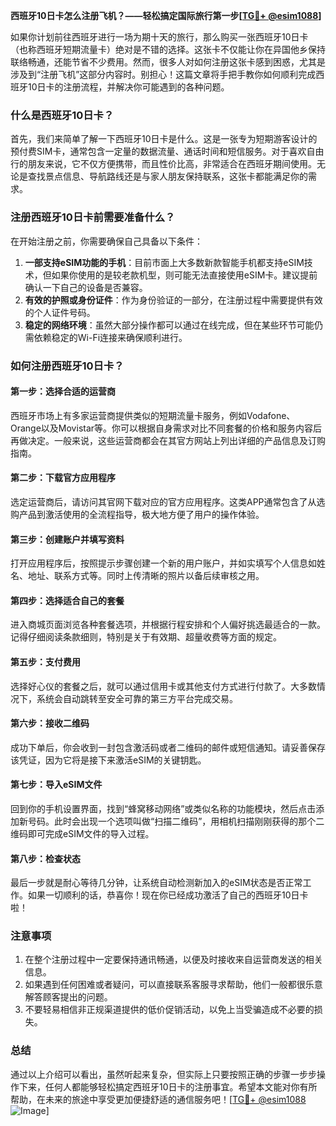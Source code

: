 **西班牙10日卡怎么注册飞机？——轻松搞定国际旅行第一步[[TG💪+ @esim1088](https://t.me/s/esim1088)]**

如果你计划前往西班牙进行一场为期十天的旅行，那么购买一张西班牙10日卡（也称西班牙短期流量卡）绝对是不错的选择。这张卡不仅能让你在异国他乡保持联络畅通，还能节省不少费用。然而，很多人对如何注册这张卡感到困惑，尤其是涉及到“注册飞机”这部分内容时。别担心！这篇文章将手把手教你如何顺利完成西班牙10日卡的注册流程，并解决你可能遇到的各种问题。

### 什么是西班牙10日卡？

首先，我们来简单了解一下西班牙10日卡是什么。这是一张专为短期游客设计的预付费SIM卡，通常包含一定量的数据流量、通话时间和短信服务。对于喜欢自由行的朋友来说，它不仅方便携带，而且性价比高，非常适合在西班牙期间使用。无论是查找景点信息、导航路线还是与家人朋友保持联系，这张卡都能满足你的需求。

### 注册西班牙10日卡前需要准备什么？

在开始注册之前，你需要确保自己具备以下条件：

1. **一部支持eSIM功能的手机**：目前市面上大多数新款智能手机都支持eSIM技术，但如果你使用的是较老款机型，则可能无法直接使用eSIM卡。建议提前确认一下自己的设备是否兼容。
2. **有效的护照或身份证件**：作为身份验证的一部分，在注册过程中需要提供有效的个人证件号码。
3. **稳定的网络环境**：虽然大部分操作都可以通过在线完成，但在某些环节可能仍需依赖稳定的Wi-Fi连接来确保顺利进行。

### 如何注册西班牙10日卡？

#### 第一步：选择合适的运营商
西班牙市场上有多家运营商提供类似的短期流量卡服务，例如Vodafone、Orange以及Movistar等。你可以根据自身需求对比不同套餐的价格和服务内容后再做决定。一般来说，这些运营商都会在其官方网站上列出详细的产品信息及订购指南。

#### 第二步：下载官方应用程序
选定运营商后，请访问其官网下载对应的官方应用程序。这类APP通常包含了从选购产品到激活使用的全流程指导，极大地方便了用户的操作体验。

#### 第三步：创建账户并填写资料
打开应用程序后，按照提示步骤创建一个新的用户账户，并如实填写个人信息如姓名、地址、联系方式等。同时上传清晰的照片以备后续审核之用。

#### 第四步：选择适合自己的套餐
进入商城页面浏览各种套餐选项，并根据行程安排和个人偏好挑选最适合的一款。记得仔细阅读条款细则，特别是关于有效期、超量收费等方面的规定。

#### 第五步：支付费用
选择好心仪的套餐之后，就可以通过信用卡或其他支付方式进行付款了。大多数情况下，系统会自动跳转至安全可靠的第三方平台完成交易。

#### 第六步：接收二维码
成功下单后，你会收到一封包含激活码或者二维码的邮件或短信通知。请妥善保存该凭证，因为它将是接下来激活eSIM的关键钥匙。

#### 第七步：导入eSIM文件
回到你的手机设置界面，找到“蜂窝移动网络”或类似名称的功能模块，然后点击添加新号码。此时会出现一个选项叫做“扫描二维码”，用相机扫描刚刚获得的那个二维码即可完成eSIM文件的导入过程。

#### 第八步：检查状态
最后一步就是耐心等待几分钟，让系统自动检测新加入的eSIM状态是否正常工作。如果一切顺利的话，恭喜你！现在你已经成功激活了自己的西班牙10日卡啦！

### 注意事项

1. 在整个注册过程中一定要保持通讯畅通，以便及时接收来自运营商发送的相关信息。
2. 如果遇到任何困难或者疑问，可以直接联系客服寻求帮助，他们一般都很乐意解答顾客提出的问题。
3. 不要轻易相信非正规渠道提供的低价促销活动，以免上当受骗造成不必要的损失。

### 总结

通过以上介绍可以看出，虽然听起来复杂，但实际上只要按照正确的步骤一步步操作下来，任何人都能够轻松搞定西班牙10日卡的注册事宜。希望本文能对你有所帮助，在未来的旅途中享受更加便捷舒适的通信服务吧！[[TG💪+ @esim1088](https://t.me/s/esim1088) ![Image](https://i.postimg.cc/4NQfJmqS/Snipaste-2025-05-13-00-14-12.png)]